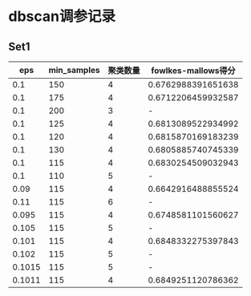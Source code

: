 # dbscan调参记录
## Set1
|eps|min\_samples|聚类数量|fowlkes-mallows得分|
|-|-|-|-|
|0.1|150|4|0.6762988391651638|
|0.1|175|4|0.6712206459932587|
|0.1|200|3|-|
|0.1|125|4|0.6813089522934992|
|0.1|120|4|0.6815870169183239|
|0.1|130|4|0.6805885740745339|
|0.1|115|4|0.6830254509032943|
|0.1|110|5|-|
|0.09|115|4|0.6642916488855524|
|0.11|115|6|-|
|0.095|115|4|0.6748581101560627|
|0.105|115|5|-|
|0.101|115|4|0.6848332275397843|
|0.102|115|5|-|
|0.1015|115|5|-|
|0.1011|115|4|0.6849251120786362|
